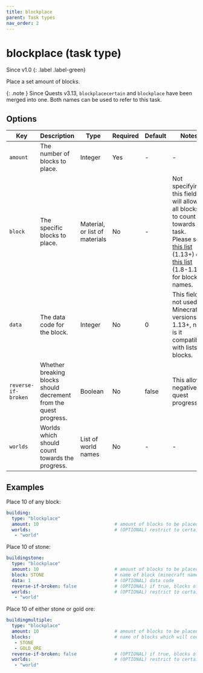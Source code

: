 ```yaml
---
title: blockplace
parent: Task types
nav_order: 2
---
```


# blockplace (task type)

Since v1.0
{: .label .label-green}

Place a set amount of blocks.

{: .note }
Since Quests v3.13, `blockplacecertain` and `blockplace` have been
merged into one. Both names can be used to refer to this task.

## Options

| Key                 | Description                                                       | Type                           | Required | Default | Notes                                                                                                                                                                                                                                                                           |
|---------------------|-------------------------------------------------------------------|--------------------------------|----------|---------|---------------------------------------------------------------------------------------------------------------------------------------------------------------------------------------------------------------------------------------------------------------------------------|
| `amount`            | The number of blocks to place.                                    | Integer                        | Yes      | \-      | \-                                                                                                                                                                                                                                                                              |
| `block`             | The specific blocks to place.                                     | Material, or list of materials | No       | \-      | Not specifying this field will allow all blocks to count towards the task. Please see [this list](https://hub.spigotmc.org/javadocs/bukkit/org/bukkit/Material.html) (1.13+) or [this list](https://helpch.at/docs/1.12.2/org/bukkit/Material.html) (1.8-1.12) for block names. |
| `data`              | The data code for the block.                                      | Integer                        | No       | 0       | This field is not used in Minecraft versions 1.13+, nor is it compatible with lists of blocks.                                                                                                                                                                                  |
| `reverse-if-broken` | Whether breaking blocks should decrement from the quest progress. | Boolean                        | No       | false   | This allows negative quest progresses.                                                                                                                                                                                                                                          |
| `worlds`            | Worlds which should count towards the progress.                   | List of world names            | No       | \-      | \-                                                                                                                                                                                                                                                                              |

## Examples

Place 10 of any block:

``` yaml
building:
  type: "blockplace"
  amount: 10                            # amount of blocks to be placed
  worlds:                               # (OPTIONAL) restrict to certain worlds
   - "world"
```

Place 10 of stone:

``` yaml
buildingstone:
  type: "blockplace"
  amount: 10                            # amount of blocks to be placed
  block: STONE                          # name of block (minecraft name)
  data: 1                               # (OPTIONAL) data code
  reverse-if-broken: false              # (OPTIONAL) if true, blocks of same type broken will reverse progression (prevents silk-touch exploit)
  worlds:                               # (OPTIONAL) restrict to certain worlds
   - "world"
```

Place 10 of either stone or gold ore:

``` yaml
buildingmultiple:
  type: "blockplace"
  amount: 10                            # amount of blocks to be placed
  blocks:                               # name of blocks which will count towards progress
   - STONE
   - GOLD_ORE                           
  reverse-if-broken: false              # (OPTIONAL) if true, blocks of same type broken will reverse progression (prevents silk-touch exploit)
  worlds:                               # (OPTIONAL) restrict to certain worlds
   - "world"
```
